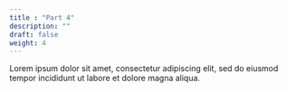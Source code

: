 ```yaml
---
title : "Part 4"
description: ""
draft: false
weight: 4
---
```


Lorem ipsum dolor sit amet, consectetur adipiscing elit, sed do eiusmod tempor incididunt ut labore et dolore magna aliqua.